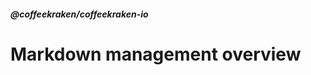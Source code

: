 <!--
/**
 * @name            Overview
 * @_namespace       doc.markdown
 * @type            Markdown
 * @platform        md
 * @status          stable
 * @menu            Documentation / Markdown           /doc/markdown/overview
 *
 * @since           2.0.0
 * @author    Olivier Bossel <olivier.bossel@gmail.com> (https://coffeekraken.io)
 */
-->

<!-- image -->

<!-- header -->
##### @coffeekraken/coffeekraken-io



# Markdown management overview


